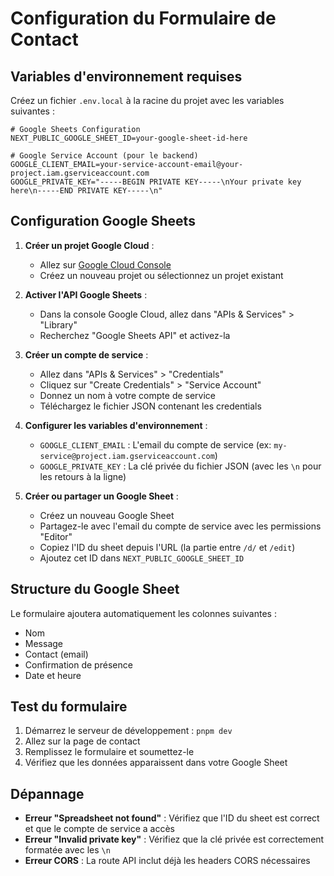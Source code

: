 # Configuration du Formulaire de Contact

## Variables d'environnement requises

Créez un fichier `.env.local` à la racine du projet avec les variables suivantes :

```env
# Google Sheets Configuration
NEXT_PUBLIC_GOOGLE_SHEET_ID=your-google-sheet-id-here

# Google Service Account (pour le backend)
GOOGLE_CLIENT_EMAIL=your-service-account-email@your-project.iam.gserviceaccount.com
GOOGLE_PRIVATE_KEY="-----BEGIN PRIVATE KEY-----\nYour private key here\n-----END PRIVATE KEY-----\n"
```

## Configuration Google Sheets

1. **Créer un projet Google Cloud** :
   - Allez sur [Google Cloud Console](https://console.cloud.google.com/)
   - Créez un nouveau projet ou sélectionnez un projet existant

2. **Activer l'API Google Sheets** :
   - Dans la console Google Cloud, allez dans "APIs & Services" > "Library"
   - Recherchez "Google Sheets API" et activez-la

3. **Créer un compte de service** :
   - Allez dans "APIs & Services" > "Credentials"
   - Cliquez sur "Create Credentials" > "Service Account"
   - Donnez un nom à votre compte de service
   - Téléchargez le fichier JSON contenant les credentials

4. **Configurer les variables d'environnement** :
   - `GOOGLE_CLIENT_EMAIL` : L'email du compte de service (ex: `my-service@project.iam.gserviceaccount.com`)
   - `GOOGLE_PRIVATE_KEY` : La clé privée du fichier JSON (avec les `\n` pour les retours à la ligne)

5. **Créer ou partager un Google Sheet** :
   - Créez un nouveau Google Sheet
   - Partagez-le avec l'email du compte de service avec les permissions "Editor"
   - Copiez l'ID du sheet depuis l'URL (la partie entre `/d/` et `/edit`)
   - Ajoutez cet ID dans `NEXT_PUBLIC_GOOGLE_SHEET_ID`

## Structure du Google Sheet

Le formulaire ajoutera automatiquement les colonnes suivantes :
- Nom
- Message
- Contact (email)
- Confirmation de présence
- Date et heure

## Test du formulaire

1. Démarrez le serveur de développement : `pnpm dev`
2. Allez sur la page de contact
3. Remplissez le formulaire et soumettez-le
4. Vérifiez que les données apparaissent dans votre Google Sheet

## Dépannage

- **Erreur "Spreadsheet not found"** : Vérifiez que l'ID du sheet est correct et que le compte de service a accès
- **Erreur "Invalid private key"** : Vérifiez que la clé privée est correctement formatée avec les `\n`
- **Erreur CORS** : La route API inclut déjà les headers CORS nécessaires
